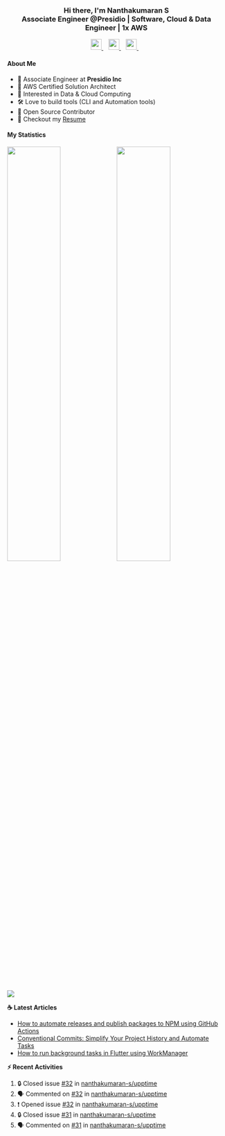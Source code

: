 <div align="center">
  <h3>
    Hi there, I'm Nanthakumaran S
    <br/>
    Associate Engineer @Presidio | Software, Cloud & Data Engineer | 1x AWS
  </h3>
</div>

<p align='center'>
   <a href="https://www.nanthakumaran.com/">
    <img 
      height="25" 
      src="https://img.shields.io/badge/nanthakumaran.com-website-f55?style=for-the-badge"
      target="blank"
    >
  </a>
  &nbsp;&nbsp;
  <a href="https://www.linkedin.com/in/nanthakumaran-s/">
    <img 
      height="25" 
      src="https://img.shields.io/badge/nanthakumaran--s-Linkedin-0B65C2?style=for-the-badge"
      target="blank"
    >
  </a>
  &nbsp;&nbsp;
  <a href="https://twitter.com/nanthakumaran_/">
    <img 
      height="25" 
      src="https://img.shields.io/twitter/follow/nanthakumaran_?logo=twitter&style=for-the-badge&color=1DA1F2"
      target="blank"
    >
  </a>
  &nbsp;&nbsp;
</p>

#### About Me
- 🏢 Associate Engineer at **Presidio Inc**
- 🔖 AWS Certified Solution Architect
- 🧐 Interested in Data & Cloud Computing
- 🛠️ Love to build tools (CLI and Automation tools)
- 📖 Open Source Contributor
- 📝 Checkout my [Resume](https://www.nanthakumaran.com/Nanthakumaran.pdf)

#### My Statistics
<p>
  <img 
    width="49.5%" 
    src="https://github-readme-stats-git-masterrstaa-rickstaa.vercel.app/api?username=nanthakumaran-s&show_icons=true&hide_border=true&bg_color=0E1117&title_color=8b949e&text_color=8b949e&icon_color=26a641" 
  />
  <img 
    width="49.5%" 
    src="https://streak-stats.demolab.com/?user=nanthakumaran-s&hide_border=true&background=0E1117&ring=26a641&fire=26a641&currStreakNum=26a641&sideNums=26a641&currStreakLabel=8b949e&sideLabels=8b949e&dates=8b949e" 
  />
</p>
<img
  src="https://github-readme-activity-graph.vercel.app/graph?username=nanthakumaran-s&custom_title=Nanthakumaran%20S%27s%20Contribution%20Graph&theme=github-compact&hide_border=true&area=true" 
/>

<p><b> ☕️ Latest Articles</b></p>

<!-- BLOG-POST-LIST:START -->
- [How to automate releases and publish packages to NPM using GitHub Actions](https://nanthakumaran.medium.com/how-to-automate-releases-and-publish-packages-to-npm-using-github-actions-910d5128c0fa?source=rss-153b47e3ff8c------2)
- [Conventional Commits: Simplify Your Project History and Automate Tasks](https://nanthakumaran.medium.com/conventional-commits-simplify-your-project-history-and-automate-tasks-29007273e198?source=rss-153b47e3ff8c------2)
- [How to run background tasks in Flutter using WorkManager](https://nanthakumaran.medium.com/how-to-run-background-tasks-in-flutter-using-workmanager-579479f802c8?source=rss-153b47e3ff8c------2)
<!-- BLOG-POST-LIST:END -->


<p><b> ⚡️ Recent Activities</b></p>

<!--START_SECTION:activity-->
1. 🔒 Closed issue [#32](https://github.com/nanthakumaran-s/upptime/issues/32) in [nanthakumaran-s/upptime](https://github.com/nanthakumaran-s/upptime)
2. 🗣 Commented on [#32](https://github.com/nanthakumaran-s/upptime/issues/32#issuecomment-2102589235) in [nanthakumaran-s/upptime](https://github.com/nanthakumaran-s/upptime)
3. ❗ Opened issue [#32](https://github.com/nanthakumaran-s/upptime/issues/32) in [nanthakumaran-s/upptime](https://github.com/nanthakumaran-s/upptime)
4. 🔒 Closed issue [#31](https://github.com/nanthakumaran-s/upptime/issues/31) in [nanthakumaran-s/upptime](https://github.com/nanthakumaran-s/upptime)
5. 🗣 Commented on [#31](https://github.com/nanthakumaran-s/upptime/issues/31#issuecomment-2095847665) in [nanthakumaran-s/upptime](https://github.com/nanthakumaran-s/upptime)
<!--END_SECTION:activity-->
